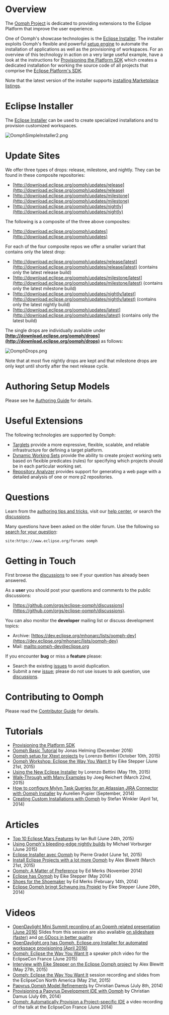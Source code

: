 # Overview

The [Oomph Project](https://www.eclipse.org/oomph) is dedicated to providing extensions to the Eclipse Platform that improve the user experience.

One of Oomph's showcase technologies is the [Eclipse Installer](Eclipse_Installer.md "Eclipse Installer").
The installer exploits Oomph's flexible and powerful [setup engine](Authoring_Guide.md#understanding-the-setup-engine)
to automate the installation of applications as well as the provisioning of workspaces.
For an overview of this technology in action on a very large useful example,
have a look at the instructions for [Provisioning the Platform SDK](Eclipse_Platform_SDK_Provisioning.md "Eclipse Platform SDK Provisioning")
which creates a dedicated installation for working the source code of all projects that comprise the [Eclipse Platform's SDK](https://eclipse.dev/eclipse/).

Note that the latest version of the installer supports [installing Marketplace listings](Eclipse_Installer_Marketplace.md#Apply_a_Marketplace_Listing).


# Eclipse Installer

The [Eclipse Installer](Eclipse_Installer.md "Eclipse Installer") can be used to create specialized installations and to provision customized workspaces.

![OomphSimpleInstaller2.png](images/OomphSimpleInstaller2.png)


# Update Sites

We offer three types of drops: release, milestone, and nightly.
They can be found in these composite repositories:

* [http://download.eclipse.org/oomph/updates/release](http://download.eclipse.org/oomph/updates/release)
* [http://download.eclipse.org/oomph/updates/milestone](http://download.eclipse.org/oomph/updates/milestone)
* [http://download.eclipse.org/oomph/updates/nightly](http://download.eclipse.org/oomph/updates/nightly)

The following is a composite of the three above composites:

* [http://download.eclipse.org/oomph/updates](http://download.eclipse.org/oomph/updates)

For each of the four composite repos we offer a smaller variant that contains only the latest drop:

* [http://download.eclipse.org/oomph/updates/release/latest](http://download.eclipse.org/oomph/updates/release/latest) (contains only the latest release build)
* [http://download.eclipse.org/oomph/updates/milestone/latest](http://download.eclipse.org/oomph/updates/milestone/latest) (contains only the latest milestone build)
* [http://download.eclipse.org/oomph/updates/nightly/latest](http://download.eclipse.org/oomph/updates/nightly/latest) (contains only the latest nightly build)
* [http://download.eclipse.org/oomph/updates/latest](http://download.eclipse.org/oomph/updates/latest) (contains only the latest build)

The single drops are individually available under **[http://download.eclipse.org/oomph/drops](http://download.eclipse.org/oomph/drops)** as follows:

![OomphDrops.png](images/OomphDrops.png)

Note that at most five nightly drops are kept and that milestone drops are only kept until shortly after the next release cycle.


# Authoring Setup Models

Please see he [Authoring Guide](Authoring_Guide.md) for details.


# Useful Extensions

The following technologies are supported by Oomph:

* [Targlets](Targlets.md)
  provide a more expressive, flexible, scalable, and reliable infrastructure for defining a target platform.
* [Dynamic Working Sets](Dynamic_Working_Sets.md)
  provide the ability to create project working sets based on flexible predicates (rules) for specifying which projects should be in each particular working set.
* [Repository Analyzer](Repository_Analyzer.md)
  provides support for generating a web page with a detailed analysis of one or more p2 repositories.


# Questions

Learn from the [authoring tips and tricks](Authoring_Guide.md#tips-and-tricks),
visit our [help center](http://download.eclipse.org/oomph/help),
or search the [discussions](https://github.com/orgs/eclipse-oomph/discussions).

Many questions have been asked on the older forum.
Use the following so [search for your question](https://www.google.com/search?q=site%3Ahttps%3A%2F%2Fwww.eclipse.org%2Fforums+oomph):
```
site:https://www.eclipse.org/forums oomph
```


# Getting in Touch

First browse the [discussions](https://github.com/orgs/eclipse-oomph/discussions) to see if your question has already been answered.

As a **user** you should post your questions and comments to the public discussions:

* [https://github.com/orgs/eclipse-oomph/discussions](https://github.com/orgs/eclipse-oomph/discussions).

You can also monitor the **developer** mailing list or discuss development topics:

* Archive: [https://dev.eclipse.org/mhonarc/lists/oomph-dev](https://dev.eclipse.org/mhonarc/lists/oomph-dev)
* Mail: [mailto:oomph-dev@eclipse.org](mailto:oomph-dev@eclipse.org)

If you encounter **bug** or miss a **feature** please:

* Search the existing [issues](https://github.com/eclipse-oomph/oomph/issues) to avoid duplication.
* Submit a new [issue](https://github.com/eclipse-oomph/oomph/issues);
  please do not use issues to ask question,
  use [discussions](https://github.com/orgs/eclipse-oomph/discussions).


# Contributing to Oomph

Please read the [Contributor Guide](Contribution_Guide.md) for details.


# Tutorials

* [Provisioning the Platform SDK](Eclipse_Platform_SDK_Provisioning.md "Eclipse Platform SDK Provisioning")
* [Oomph Basic Tutorial](http://eclipsesource.com/blogs/tutorials/oomph-basic-tutorial/) by Jonas Helming (December 2016)
* [Oomph setup for Xtext projects](http://www.lorenzobettini.it/2015/10/oomph-setup-for-xtext-projects) by Lorenzo Bettini (October 10th, 2015)
* [Oomph Workshop: Eclipse the Way You Want It](http://thegordian.blogspot.de/2015/06/oomph-workshop-eclipse-way-you-want-it.html) by Eike Stepper (June 21st, 2015)
* [Using the New Eclipse Installer](http://www.lorenzobettini.it/2015/05/using-the-new-eclipse-installer) by Lorenzo Bettini (May 11th, 2015)
* [Walk-Through with Many Examples](http://github.com/joergreichert/oomph-catalogue) by Joeg Reichert (March 22nd, 2015)
* [How to configure Mylyn Task Queries for an Atlassian JIRA Connector with Oomph Installer](http://community.bonitasoft.com/blog/how-configure-mylyn-task-queries-atlassian-jira-connector-oomph-installer) by Aurelien Pupier (September, 2014)
* [Creating Custom Installations with Oomph](http://www.winklerweb.net/index.php/blog/12-eclipse/20-creating-custom-installations-with-oomph) by Stefan Winkler (April 1st, 2014)


# Articles

* [Top 10 Eclipse Mars Features](http://eclipsesource.com/blogs/2015/06/24/top-10-eclipse-mars-features) by Ian Bull (June 24th, 2015)
* [Using Oomph's bleeding-edge nightly builds](http://blog2.vorburger.ch/2015/06/using-oomphs-bleeding-edge-nightly.html) by Michael Vorburger (June 2015)
* [Eclipse Installer avec Oomph](http://gradot.wordpress.com/2015/06/01/eclipse-installer-avec-oomph) by Pierre Gradot (June 1st, 2015)
* [Install Eclipse Projects with a lot more Oomph](http://www.infoq.com/news/2015/03/eclipse-oomph) by Alex Blewitt (March 21st, 2015)
* [Oomph: A Matter of Preference](https://www.eclipse.org/community/eclipse_newsletter/2014/november/article2.php) by Ed Merks (November 2014)
* [Eclipse has Oomph](https://www.eclipse.org/community/eclipse_newsletter/2014/may/article3.php) by Eike Stepper (May 2014)
* [Shoes for the Shoemaker](http://ed-merks.blogspot.fr/2014/02/shoes-for-shoemaker.html) by Ed Merks (February 14th, 2014)
* [Eclipse Oomph bringt Schwung ins Projekt](http://jaxenter.de/eclipse-oomph-bringt-schwung-ins-projekt-12977) by Eike Stepper (June 26th, 2014)


# Videos

* [OpenDaylight Mini Summit recording of an Oopmh related presentation (June 2016)](https://www.youtube.com/watch?v=TU1zjytlwFE) Slides from this session are also available [on slideshare (faster)](http://www.slideshare.net/mikervorburger/opendaylight-developers-experience-15-eclipse-setup-hot-reload-future-plans) and [on GDocs in better quality](https://docs.google.com/presentation/d/14yLzog3OhIlVsk7Clr0Tff1YayRcFnQCUZqxHMWxiNI/)
* [OpenDaylight.org has Oomph, Eclipse.org Installer for automated workspace provisioning (April 2016)](https://www.youtube.com/watch?v=BLW8aOh6WeQ)
* [Oomph: Eclipse the Way You Want It](http://www.youtube.com/watch?v=a3h76AQQKN0) a speaker pitch video for the EclipseCon France (June 2015)
* [Interview with Eike Stepper on the Eclipse Oomph project](http://www.infoq.com/interviews/eike-stepper-eclipse-oomph-project) by Alex Blewitt (May 27th, 2015)
* [Oomph: Eclipse the Way You Want It](http://www.infoq.com/presentations/oomph) session recording and slides from the EclipseCon North America (May 21st, 2015)
* [Papyrus Oomph Model Refinements](http://www.youtube.com/watch?v=M6ZnL2mO88Q) by Christian Damus (July 8th, 2014)
* [Provisioning a Papyrus Development IDE with Oomph](http://www.youtube.com/watch?v=hgKjzr2pXzI) by Christian Damus (July 6th, 2014)
* [Oomph: Automatically Provision a Project-specific IDE](http://www.youtube.com/watch?v=_QlSosecEUo&list=UUej18QqbZDxuYxyERPgs2Fw) a video recording of the talk at the EclipseCon France (June 2014)

